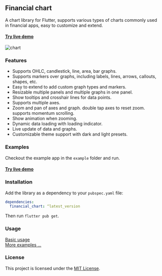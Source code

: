 ## Financial chart

A chart library for Flutter, supports various types of charts commonly used in financial apps, 
easy to customize and extend.

#### [Try live demo](https://cjjapan.github.io/financial_chart)

![chart](doc/assets/screen.gif)

### Features
- Supports OHLC, candlestick, line, area, bar graphs.
- Supports markers over graphs, including labels, lines, arrows, callouts, shapes, etc.
- Easy to extend to add custom graph types and markers.
- Resizable multiple panels and multiple graphs in one panel.
- Show tooltips and crosshair lines for data points.
- Supports multiple axes.
- Zoom and pan of axes and graph. double tap axes to reset zoom. supports momentum scrolling.
- Show animation when zooming.
- Dynamic data loading with loading indicator.
- Live update of data and graphs.
- Customizable theme support with dark and light presets.

### Examples
Checkout the example app in the `example` folder and run.
#### [Try live demo](https://cjjapan.github.io/financial_chart)

### Installation
Add the library as a dependency to your `pubspec.yaml` file:
```yaml
dependencies:
  financial_chart: ^latest_version
```
Then run `flutter pub get`.

### Usage
[Basic usage](https://github.com/cjjapan/financial_chart/tree/main/example/lib/demos/basic.dart)  
[More examples ...](https://github.com/cjjapan/financial_chart/tree/main/example/lib/demos)

### License
This project is licensed under the [MIT License](https://github.com/cjjapan/financial_chart/tree/main/LICENSE).
